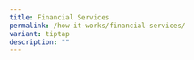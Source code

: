 ```yaml
---
title: Financial Services
permalink: /how-it-works/financial-services/
variant: tiptap
description: ""
---
```

